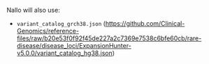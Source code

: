 Nallo will also use:
- `variant_catalog_grch38.json` (https://github.com/Clinical-Genomics/reference-files/raw/b20e53f0f92f45de227a2c7369e7538c6bfe60cb/rare-disease/disease_loci/ExpansionHunter-v5.0.0/variant_catalog_hg38.json)
